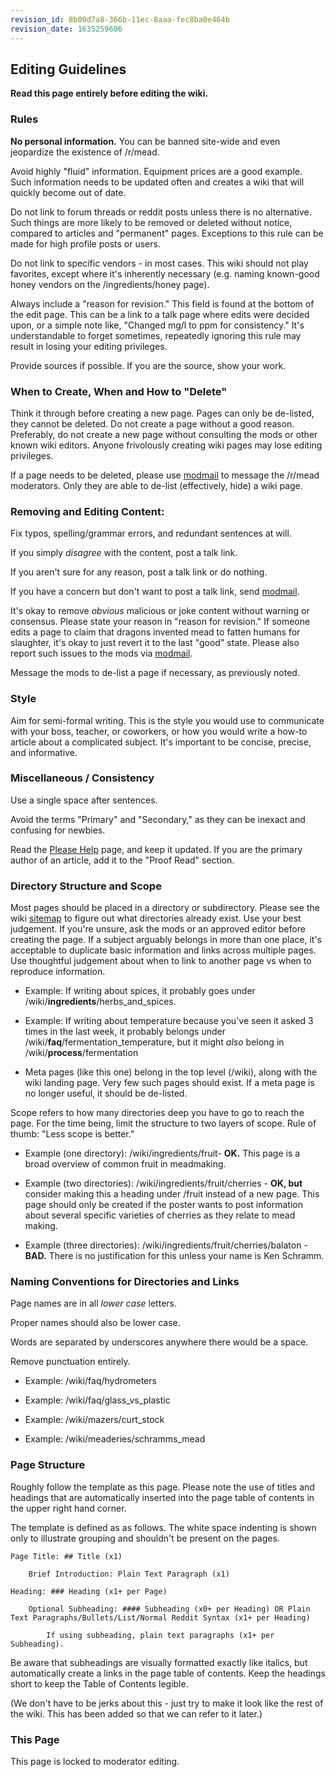 ```yaml
---
revision_id: 8b00d7a8-366b-11ec-8aaa-fec8ba0e464b
revision_date: 1635259606
---
```


## Editing Guidelines

**Read this page entirely before editing the wiki.**

### Rules

**No personal information.** You can be banned site-wide and even jeopardize the existence of /r/mead.

Avoid highly "fluid" information. Equipment prices are a good example. Such information needs to be updated often and creates a wiki that will quickly become out of date.

Do not link to forum threads or reddit posts unless there is no alternative. Such things are more likely to be removed or deleted without notice, compared to articles and "permanent" pages. Exceptions to this rule can be made for high profile posts or users.

Do not link to specific vendors - in most cases. This wiki should not play favorites, except where it's inherently necessary (e.g. naming known-good honey vendors on the /ingredients/honey page).

Always include a "reason for revision." This field is found at the bottom of the edit page. This can be a link to a talk page where edits were decided upon, or a simple note like, "Changed mg/l to ppm for consistency." It's understandable to forget sometimes, repeatedly ignoring this rule may result in losing your editing privileges.

Provide sources if possible. If you are the source, show your work.

### When to Create, When and How to "Delete"

Think it through before creating a new page. Pages can only be de-listed, they cannot be deleted. Do not create a page without a good reason. Preferably, do not create a new page without consulting the mods or other known wiki editors. Anyone frivolously creating wiki pages may lose editing privileges.

If a page needs to be deleted, please use [modmail](https://www.reddit.com/message/compose?to=%2Fr%2Fmead) to message the /r/mead moderators. Only they are able to de-list (effectively, hide) a wiki page.

### Removing and Editing Content:

Fix typos, spelling/grammar errors, and redundant sentences at will.

If you simply *disagree* with the content, post a talk link.

If you aren't sure for any reason, post a talk link or do nothing.

If you have a concern but don't want to post a talk link, send [modmail](https://www.reddit.com/message/compose?to=%2Fr%2Fmead).

It's okay to remove *obvious* malicious or joke content without warning or consensus. Please state your reason in "reason for revision." If someone edits a page to claim that dragons invented mead to fatten humans for slaughter, it's okay to just revert it to the last "good" state. Please also report such issues to the mods via [modmail](https://www.reddit.com/message/compose?to=%2Fr%2Fmead).

Message the mods to de-list a page if necessary, as previously noted.

### Style

Aim for semi-formal writing. This is the style you would use to communicate with your boss, teacher, or coworkers, or how you would write a how-to article about a complicated subject. It's important to be concise, precise, and informative.

### Miscellaneous / Consistency

Use a single space after sentences.

Avoid the terms "Primary" and "Secondary," as they can be inexact and confusing for newbies.

Read the [Please Help](/please_help) page, and keep it updated. If you are the primary author of an article, add it to the "Proof Read" section.

### Directory Structure and Scope

Most pages should be placed in a directory or subdirectory. Please see the wiki [sitemap](http://www.reddit.com//pages) to figure out what directories already exist. Use your best judgement. If you're unsure, ask the mods or an approved editor before creating the page. If a subject arguably belongs in more than one place, it's acceptable to duplicate basic information and links across multiple pages. Use thoughtful judgement about when to link to another page vs when to reproduce information.

 * Example: If writing about spices, it probably goes under /wiki/**ingredients**/herbs_and_spices.

 * Example: If writing about temperature because you've seen it asked 3 times in the last week, it probably belongs under /wiki/**faq**/fermentation_temperature, but it might *also* belong in /wiki/**process**/fermentation

 * Meta pages (like this one) belong in the top level (/wiki), along with the wiki landing page. Very few such pages should exist. If a meta page is no longer useful, it should be de-listed.

Scope refers to how many directories deep you have to go to reach the page. For the time being, limit the structure to two layers of scope. Rule of thumb: "Less scope is better."

 * Example (one directory): /wiki/ingredients/fruit- **OK.** This page is a broad overview of common fruit in meadmaking.

 * Example (two directories): /wiki/ingredients/fruit/cherries - **OK, but** consider making this a heading under /fruit instead of a new page. This page should only be created if the poster wants to post information about several specific varieties of cherries as they relate to mead making.

 * Example (three directories): /wiki/ingredients/fruit/cherries/balaton - **BAD.** There is no justification for this unless your name is Ken Schramm.

### Naming Conventions for Directories and Links

Page names are in all *lower case* letters. 

Proper names should also be lower case.

Words are separated by underscores anywhere there would be a space. 

Remove punctuation entirely.

 * Example: /wiki/faq/hydrometers

 * Example: /wiki/faq/glass_vs_plastic

 * Example: /wiki/mazers/curt_stock

 * Example: /wiki/meaderies/schramms_mead

### Page Structure

Roughly follow the template as this page. Please note the use of titles and headings that are automatically inserted into the page table of contents in the upper right hand corner.

The template is defined as as follows. The white space indenting is shown only to illustrate grouping and shouldn't be present on the pages.

    Page Title: ## Title (x1)

        Brief Introduction: Plain Text Paragraph (x1)

    Heading: ### Heading (x1+ per Page)

        Optional Subheading: #### Subheading (x0+ per Heading) OR Plain Text Paragraphs/Bullets/List/Normal Reddit Syntax (x1+ per Heading)

            If using subheading, plain text paragraphs (x1+ per Subheading).

Be aware that subheadings are visually formatted exactly like italics, but automatically create a links in the page table of contents. Keep the headings short to keep the Table of Contents legible.

(We don't have to be jerks about this - just try to make it look like the rest of the wiki. This has been added so that we can refer to it later.)

### This Page

This page is locked to moderator editing.